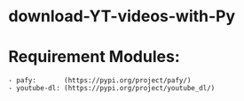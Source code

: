 # download-YT-videos-with-Py

# Requirement Modules:
    - pafy:       (https://pypi.org/project/pafy/)
    - youtube-dl: (https://pypi.org/project/youtube_dl/)
